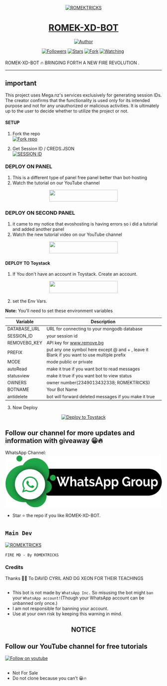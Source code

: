 <p align="center">  
  <a href="">
    <img alt="ROMEKTRICKS" height="300" src="https://api.shannmoderz.xyz/server/file/XyjKP6IA0VnyFZF.jpg">
    <h1 align="center">ROMEK-XD-BOT</h1>
  </a>
</p>
<p align="center">
<a href="https://github.com/ROMEKTRICKS"><img title="Author" src="https://img.shields.io/badge/ROMEK-XD-BOT-black?style=for-the-badge&logo=telegram"></a>
<p/>
<p align="center">
<a href="https://github.com/ROMEKTRICKS?tab=followers"><img title="Followers" src="https://img.shields.io/github/followers/ROMEKTRICKS?label=Followers&style=social"></a>
<a href="https://github.com/ROMEKTRICKS/ROMEK-XD-BOT/stargazers/"><img title="Stars" src="https://img.shields.io/github/stars/ROMEKTRICKS/ROMEK-XD-BOT?&style=social"></a>
<a href="https://github.com/ROMEKTRICKS/ROMEK-XD-BOT/network/members"><img title="Fork" src="https://img.shields.io/github/forks/ROMEKTRICKS/ROMEK-XD-BOT?style=social"></a>
<a href="https://github.com/ROMEKTRICKS/ROMEK-XD-BOT/watchers"><img title="Watching" src="https://img.shields.io/github/watchers/ROMEKTRICKS/ROMEK-XD-BOT?label=Watching&style=social"></a>
<a href="https://app.fossa.com/projects/git%2Bgithub.com%2FOpaksfirs%2FROMEK-XD-BOT?ref=badge_shield" alt="FOSSA Status"><img sarc="https://app.fossa.com/api/projects/git%2Bgithub.com%2FROMEKTRICKS%2FROMEK-XD-BOT.svg?type=shield"/></a>
</p>

####  
ROMEK-XD-BOT 🔥 BRINGING FORTH A NEW FIRE REVOLUTION .

***
## important

This project  uses Mega.nz's services exclusively for generating session IDs. The creator confirms that the functionality is used only for its intended purpose and not for any unauthorized or malicious activities. It is ultimately up to the user to decide whether to utilize the project or not.

#### SETUP

1. Fork the repo
    <br>
<a href='https://github.com/ROMEKTRICKS/ROMEK-XD-BOT/fork' target="_blank"><img alt='Fork repo' src='https://img.shields.io/badge/Fork Repo-100000?style=for-the-badge&logo=scan&logoColor=white&labelColor=black&color=black'/></a>


2. Get Session ID / CREDS.JSON 
    <br>
<a href='https://replit.com/@opaksmt/ROMEK-XD-BOT-bot-pair?v=1' target="_blank"><img alt='SESSION ID' src='https://img.shields.io/badge/Session_id-100000?style=for-the-badge&logo=scan&logoColor=white&labelColor=black&color=black'/></a>


### DEPLOY ON PANEL 

1. This is a different type of panel free panel better than bot-hosting
2. Watch the tutorial on our YouTube channel
    <br>
<p align="center"><a href="https://www.evoshosting.com"> <img src="https://img.shields.io/badge/FREE-PANEL%20Account-red?style=for-the-badge&logo=Free-Panel" width="220" height="38.45"/></a></p>  

### DEPLOY ON SECOND PANEL 

1. it came to my notice that evoshosting is having errors so i did a tutorial and added another panel
2. Watch the new tutorial video on our YouTube channel 
    <br>
<p align="center"><a href="https://dash.daki.cc"> <img src="https://img.shields.io/badge/FREE-PANEL2%20Account-red?style=for-the-badge&logo=Free-Panel2" width="220" height="38.45"/></a></p>  

#### DEPLOY TO Toystack

1. If You don't have an account in Toystack. Create an account.
    <br>
<p align="center"><a href="https://toystack.ai"> <img src="https://img.shields.io/badge/Toystack%20Account-blue?style=for-the-badge&logo=Toystack" width="220" height="38.45"/></a></p>

2. set the Env Vars.
    <br>


**Note:** You'll need to set these environment variables 

| Variable | Description 
|---|---|
| DATABASE_URL | URL for connecting to your mongodb database | 
| SESSION_ID | your session id | 
| REMOVEBG_KEY | API key for www.remove.bg | 
| PREFIX | put any one symbol here except @ and + , leave it Blank if you want to use multiple prefix |
| MODE | mode public or private |
| autoRead | make it true if you want bot to read messages |
| statusview | make it true if you want bot to view status | 
| OWNERS | owner number(2349013432338; ROMEKTRICKS) | 
| BOTNAME | Your Bot Name | 
| antidelete | bot will forward deleted messages if you make it true | 


3. Now Deploy
   <br>
 <div align="center">
  <a href="https://toystack.ai">
    <img src="https://img.shields.io/badge/Toystack%20Account-blue?style=for-the-badge&logo=Toystack" width="220" height="38.45" alt="Deploy to Toystack ">
  </a>
</div>


 
 ## Follow our channel for more updates and information with giveaway 😀🔥

WhatsApp Channel: <a href="https://whatsapp.com/channel/0029VajYjMJJf05aRQXKx82W"><img alt="WhatsApp" src="https://raw.githubusercontent.com/Neeraj-x0/Neeraj-x0/main/photos/suddidina-join-whatsapp.png"/></a>

- Star ⭐ the repo if you like ROMEK-XD-BOT.


## `Main Dev` 
<a href="https://github.com/ROMEKTRICKS"><img src="https://api.shannmoderz.xyz/server/file/XyjKP6IA0VnyFZF.jpg" width="250" height="250" alt="ROMEKTRICKS"/></a>
  
`FIRE MD - By ROMEKTRICKS`

### Credits 
Thanks 🙏🏿 To DAVID CYRIL AND DG XEON FOR THEIR TEACHINGS

   
## 
- This bot is not made by `WhatsApp Inc.` So misusing the bot might `ban` your `WhatsApp account!`(Though your WhatsApp account can be unbanned only once.)
- I am not responsible for banning your account.
- Use at your own risk by keeping this warning in mind.


<h2 align="center">  NOTICE
</h2>

## Follow our YouTube channel for free tutorials 
<a href='https://youtube.com/@firenation-1?si=oejjr_WwBHs30gAR' target="_blank"><img alt='Follow on youtube' src='https://img.shields.io/badge/Follow on YouTube-100000?style=for-the-badge&logo=scan&logoColor=white&labelColor=black&color=black'/></a>
   
## 
- Not For Sale
- Do not clone because you can't 😀🔥




